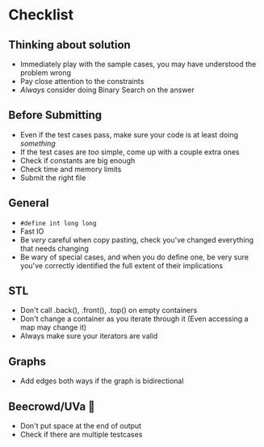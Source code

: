 # Checklist

## Thinking about solution

- Immediately play with the sample cases, you may have understood the problem wrong
- Pay close attention to the constraints
- _Always_ consider doing Binary Search on the answer

## Before Submitting

- Even if the test cases pass, make sure your code is at least doing _something_
- If the test cases are _too_ simple, come up with a couple extra ones
- Check if constants are big enough
- Check time and memory limits
- Submit the right file

## General

- `#define int long long`
- Fast IO
- Be _very_ careful when copy pasting, check you've changed everything that needs changing
- Be wary of special cases, and when you do define one, be very sure you've correctly identified the full extent of their implications

## STL

- Don't call .back(), .front(), .top() on empty containers
- Don't change a container as you iterate through it (Even accessing a map may change it)
- Always make sure your iterators are valid

## Graphs

- Add edges both ways if the graph is bidirectional

## Beecrowd/UVa 🤮

- Don't put space at the end of output
- Check if there are multiple testcases

